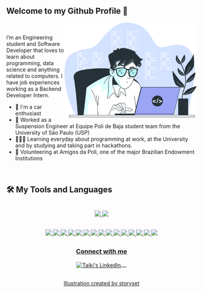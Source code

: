  

## Welcome to my Github Profile 🤝

<div>
 
 <img align="right" src="https://github.com/TKHToni/TKHToni/blob/main/images/3301603.png" width="350"/>
 
 <br />
 
 <p>
  I’m an Engineering student and Software Developer that loves to learn about programming, data science and anything related to computers. I have job experiences working as a Backend Developer Intern.
 </p>
 
 <ul>
  <li>🚗 I'm a car enthusiast</li>
  <li>🔧 Worked as a Suspension Engineer at Equipe Poli de Baja student team from the University of São Paulo (USP) </li>
  <li>👨🏻‍💻 Learning everyday about programming at work, at the University and by studying and taking part in hackathons.</li>
  <li>🚀 Volunteering at Amigos da Poli, one of the major Brazilian Endowment Institutions</li>
 </ul>
</div>

<br />

## 🛠 My Tools and Languages

<br />

<div align="center">
  <a href="https://github.com/TKHToni">
  <img height="180em" src="https://github-readme-stats.vercel.app/api?username=TKHToni&show_icons=true&theme=prussian&include_all_commits=true&count_private=true"/>
  <img height="180em" src="https://github-readme-stats.vercel.app/api/top-langs/?username=TKHToni&layout=compact&langs_count=7&theme=prussian "/>
</div>
<div align="center">

  <br />

  ![](https://img.shields.io/badge/Python-14354C?style=for-the-badge&logo=python&logoColor=white)
  ![](https://img.shields.io/badge/JavaScript-F7DF1E?style=for-the-badge&logo=javascript&logoColor=black)
  ![](https://img.shields.io/badge/TypeScript-007ACC?style=for-the-badge&logo=typescript&logoColor=white)
  ![](https://img.shields.io/badge/Node.js-43853D?style=for-the-badge&logo=node.js&logoColor=white)
  ![](https://img.shields.io/badge/Express.js-000000?style=for-the-badge&logo=express&logoColor=white)
  ![](https://img.shields.io/badge/HTML5-E34F26?style=for-the-badge&logo=html5&logoColor=white)
  ![](https://img.shields.io/badge/CSS3-1572B6?style=for-the-badge&logo=css3&logoColor=white)
  ![](https://img.shields.io/badge/MongoDB-4EA94B?style=for-the-badge&logo=mongodb&logoColor=white)
  ![](https://img.shields.io/badge/Visual_Studio_Code-0078D4?style=for-the-badge&logo=visual%20studio%20code&logoColor=white)
  ![](https://img.shields.io/badge/GIT-E44C30?style=for-the-badge&logo=git&logoColor=white)
  ![](https://img.shields.io/badge/Bootstrap-563D7C?style=for-the-badge&logo=bootstrap&logoColor=white)
  ![](https://img.shields.io/badge/Matplotlib-11557c?style=for-the-badge&logo=Matplotlib&logoColor=white)
  ![](https://img.shields.io/badge/Seaborn-11557c?style=for-the-badge&logo=Matplotlib&logoColor=white)
  ![](https://img.shields.io/badge/Pandas-150458?style=for-the-badge&logo=pandas&logoColor=white)
  ![](https://img.shields.io/badge/Numpy-013243?style=for-the-badge&logo=numpy&logoColor=white)
</div> 

##
 
<div align="center">
  <h3 align="center">Connect with me</h3> 
</div>
<p align="center">
 <a href="https://www.linkedin.com/in/taiki-hashizume/" target="blank">
  <img align="center" alt="Taiki's LinkedIn" width="30px" src="https://www.vectorlogo.zone/logos/linkedin/linkedin-icon.svg" /> &nbsp; &nbsp;
 </a>
<br/>
<br/>


<div align="center">
 <a href='https://www.freepik.com/vectors/programming-language'>Illustration created by storyset</a>
</div>

